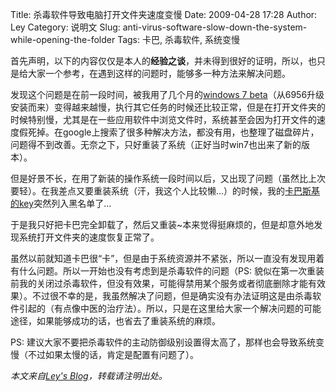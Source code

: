Title: 杀毒软件导致电脑打开文件夹速度变慢
Date: 2009-04-28 17:28
Author: Ley
Category: 说明文
Slug: anti-virus-software-slow-down-the-system-while-opening-the-folder
Tags: 卡巴, 杀毒软件, 系统变慢

首先声明，以下的内容仅仅是本人的**经验之谈**，并未得到很好的证明，所以，也只是给大家一个参考，在遇到这样的问题时，能够多一种方法来解决问题。

发现这个问题是在前一段时间，被我用了几个月的[windows 7
beta][]（从6956升级安装而来）变得越来越慢，执行其它任务的时候还比较正常，但是在打开文件夹的时候特别慢，尤其是在一些应用软件中浏览文件时，系统甚至会因为打开文件的速度假死掉。在google上搜索了很多种解决方法，都没有用，也整理了磁盘碎片，问题得不到改善。无奈之下，只好重装了系统（正好当时win7也出来了新的版本）。

但是好景不长，在用了新装的操作系统一段时间以后，又出现了问题（虽然比上次要轻）。在我差点又要重装系统（汗，我这个人比较懒...）的时候，我的[卡巴斯基的key][]突然列入黑名单了...

于是我只好把卡巴完全卸载了，然后又重装\~本来觉得挺麻烦的，但是却意外地发现系统打开文件夹的速度恢复正常了。

虽然以前就知道卡巴很“卡”，但是由于系统资源并不紧张，所以一直没有发现用着有什么问题。所以一开始也没有考虑到是杀毒软件的问题（PS:
貌似在第一次重装前我的关闭过杀毒软件，但没有效果，可能得禁用某个服务或者彻底删除才能有效果）。不过很不幸的是，我虽然解决了问题，但是确实没有办法证明这是由杀毒软件引起的（有点像中医的治疗法）。所以，只是在这里给大家一个解决问题的可能途径，如果能够成功的话，也省去了重装系统的麻烦。

PS:
建议大家不要把杀毒软件的主动防御级别设置得太高了，那样也会导致系统变慢（不过如果太慢的话，肯定是配置有问题了）。

*本文来自[Ley's Blog][]，转载请注明出处。*

  [windows 7 beta]: http://bbs.pcbeta.com
  [卡巴斯基的key]: http://a.kavkiskey.com/new.html
  [Ley's Blog]: http://imley.net "Ley's Blog"
